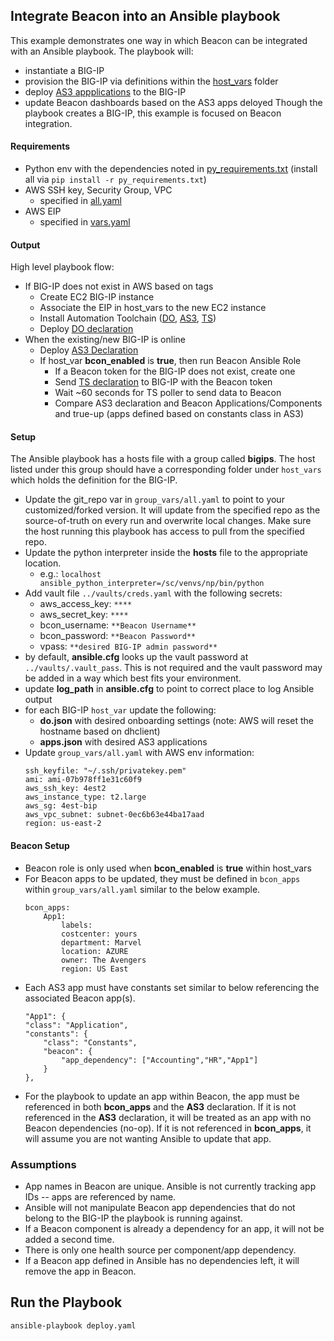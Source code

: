 ## Integrate Beacon into an Ansible playbook

This example demonstrates one way in which Beacon can be integrated with an Ansible playbook.  The playbook will:
- instantiate a BIG-IP
- provision the BIG-IP via definitions within the [host_vars](host_vars) folder
- deploy [AS3 appplications](host_vars/localhost/apps.json) to the BIG-IP
- update Beacon dashboards based on the AS3 apps deloyed
Though the playbook creates a BIG-IP, this example is focused on Beacon integration.

#### Requirements

- Python env with the dependencies noted in [py_requirements.txt](py_requirements.txt) (install all via `pip install -r py_requirements.txt`)
- AWS SSH key, Security Group, VPC
  - specified in [all.yaml](group_vars/all.yaml)
- AWS EIP
  - specified in [vars.yaml](host_vars/localhost/vars.yaml)

#### Output

High level playbook flow:

- If BIG-IP does not exist in AWS based on tags
  - Create EC2 BIG-IP instance
  - Associate the EIP in host_vars to the new EC2 instance
  - Install Automation Toolchain ([DO](https://github.com/F5Networks/f5-declarative-onboarding), [AS3](https://github.com/F5Networks/f5-appsvcs-extension), [TS](https://github.com/F5Networks/f5-telemetry-streaming))
  - Deploy [DO declaration](host_vars/localhost/do.json)
- When the existing/new BIG-IP is online
  - Deploy [AS3 Declaration](host_vars/localhost/apps.json)
  - If host_var **bcon_enabled** is **true**, then run Beacon Ansible Role
    - If a Beacon token for the BIG-IP does not exist, create one
    - Send [TS declaration](host_vars/localhost/ts.json) to BIG-IP with the Beacon token
    - Wait ~60 seconds for TS poller to send data to Beacon
    - Compare AS3 declaration and Beacon Applications/Components and true-up (apps defined based on constants class in AS3)

#### Setup

The Ansible playbook has a hosts file with a group called **bigips**.  The host listed under this group should have a corresponding folder under `host_vars` which holds the definition for the BIG-IP.

- Update the git_repo var in `group_vars/all.yaml` to point to your customized/forked version.  It will update from the specified repo as the source-of-truth on every run and overwrite local changes.  Make sure the host running this playbook has access to pull from the specified repo.
- Update the python interpreter inside the **hosts** file to the appropriate location.
  - e.g.: `localhost ansible_python_interpreter=/sc/venvs/np/bin/python`
- Add vault file `../vaults/creds.yaml` with the following secrets:
  - aws_access_key: `****`
  - aws_secret_key: `****`
  - bcon_username: `**Beacon Username**`
  - bcon_password: `**Beacon Password**`
  - vpass: `**desired BIG-IP admin password**`
- by default, **ansible.cfg** looks up the vault password at `../vaults/.vault_pass`.  This is not required and the vault password may be added in a way which best fits your environment.
- update **log_path** in **ansible.cfg** to point to correct place to log Ansible output
- for each BIG-IP `host_var` update the following:
  - **do.json** with desired onboarding settings (note: AWS will reset the hostname based on dhclient)
  - **apps.json** with desired AS3 applications
- Update `group_vars/all.yaml` with AWS env information:
  ```
  ssh_keyfile: "~/.ssh/privatekey.pem"
  ami: ami-07b978ff1e31c60f9
  aws_ssh_key: 4est2
  aws_instance_type: t2.large
  aws_sg: 4est-bip
  aws_vpc_subnet: subnet-0ec6b63e44ba17aad
  region: us-east-2
  ```

#### Beacon Setup

- Beacon role is only used when **bcon_enabled** is **true** within host_vars
- For Beacon apps to be updated, they must be defined in `bcon_apps` within `group_vars/all.yaml` similar to the below example.
  ```
  bcon_apps:
      App1:
          labels:
          costcenter: yours
          department: Marvel
          location: AZURE
          owner: The Avengers
          region: US East
  ```
- Each AS3 app must have constants set similar to below referencing the associated Beacon app(s).
  ```
  "App1": {
  "class": "Application",
  "constants": {
      "class": "Constants",
      "beacon": {
          "app_dependency": ["Accounting","HR","App1"]
      }
  },
  ```
- For the playbook to update an app within Beacon, the app must be referenced in both **bcon_apps** and the **AS3** declaration.  If it is not referenced in the **AS3** declaration, it will be treated as an app with no Beacon dependencies (no-op).  If it is not referenced in **bcon_apps**, it will assume you are not wanting Ansible to update that app.

### Assumptions

- App names in Beacon are unique.  Ansible is not currently tracking app IDs -- apps are referenced by name.
- Ansible will not manipulate Beacon app dependencies that do not belong to the BIG-IP the playbook is running against.
- If a Beacon component is already a dependency for an app, it will not be added a second time.
- There is only one health source per component/app dependency.
- If a Beacon app defined in Ansible has no dependencies left, it will remove the app in Beacon.

## Run the Playbook

```shell
ansible-playbook deploy.yaml
```
